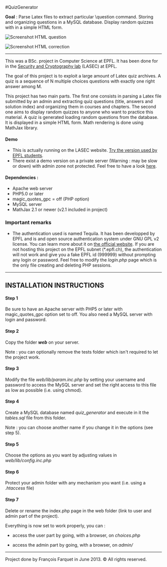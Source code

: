 #QuizGenerator

**Goal** : Parse Latex files to extract particular \question command. Storing and organizing questions in a MySQL database. Display random quizzes with in a simple HTML form.

![Screenshot HTML question](http://francois.farquet.com/images/projects/screenshot-quizgenerator1.png)

![Screenshot HTML correction](http://francois.farquet.com/images/projects/screenshot-quizgenerator2.png)

___

This was a BSc. project in Computer Science at EPFL. It has been done for in the [Security and Cryptography lab](http://lasecwww.epfl.ch/ "LASEC EPFL") (LASEC) at EPFL.

The goal of this project is to exploit a large amount of Latex quiz archives. A quiz is a sequence of N multiple choices questions with exactly one right answer among M.


This project has two main parts. The first one consists in parsing a Latex file submitted
by an admin and extracting quiz questions (title, answers and solution index) and organizing them in courses and chapters. The second
one aims to display random quizzes to anyone who want to practice this material. A quiz is generated loading random questions from the database. It is displayed in a simple HTML form. Math rendering is done using MathJax library.

#### Demo
*	This is actually running on the LASEC website. [Try the version used by EPFL students](http://lasec.epfl.ch/quiz_generator/choices.php "Quiz generator at LASEC, EPFL").
*	There exist a demo version on a private server (Warning : may be slow or down) with admin zone not protected. Feel free to have a look [here](http://home.farquet.com/quiz_generator/ "Quiz generator Farquet").

#### Dependencies :

*	Apache web server
*	PHP5.0 or later
*	magic_quotes_gpc = off (PHP option)
*	MySQL server
*	MathJax 2.1 or newer (v2.1 included in project)

### Important remarks
*	The authentication used is named Tequila. It has been developped by EPFL and is and open source authentication system under GNU GPL v2 license. You can learn more about it on [the official website](http://tequila.epfl.ch "Tequila EPFL"). If you are not hosting this project on the EPFL subnet (\*.epfl.ch), the authentication will not work and give you a fake EPFL id (999999) without prompting any login or password. Feel free to modify the *login.php* page which is the only file creating and deleting PHP sessions.

___

## INSTALLATION INSTRUCTIONS 

#### Step 1

Be sure to have an Apache server with PHP5 or later with magic_quotes_gpc option set
to off. You also need a MySQL server with login and password.

#### Step 2

Copy the folder ***web*** on your server.

Note : you can optionally remove the tests folder which isn't required to let the project
work.

#### Step 3

Modify the file *web/lib/param.inc.php* by setting your username and password to access the MySQL server and set the right access to this file as low as possible (i.e. using chmod).

#### Step 4

Create a MySQL database named *quiz_generator* and execute in it the *tables.sql* file from this folder.

Note : you can choose another name if you change it in the options (see step 5).

#### Step 5

Choose the options as you want by adjusting values in *web/lib/config.inc.php*

#### Step 6

Protect your admin folder with any mechanism you want (i.e. using a *.htaccess* file)

#### Step 7

Delete or rename the index.php page in the web folder (link to user and admin part of the
project).

Everything is now set to work properly, you can :

*	access the user part by going, with a browser, on *choices.php*

*	access the admin part by going, with a browser, on *admin/*

___
Project done by François Farquet in June 2013. &copy; All rights reserved.
